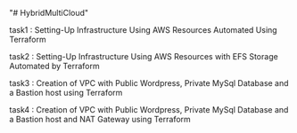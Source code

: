 "# HybridMultiCloud" 


task1 : Setting-Up Infrastructure Using AWS Resources Automated Using Terraform

task2 : Setting-Up Infrastructure Using AWS Resources with EFS Storage Automated by Terraform

task3 : Creation of VPC with Public Wordpress, Private MySql Database and a Bastion host using Terraform

task4 : Creation of VPC with Public Wordpress, Private MySql Database and a Bastion host and NAT Gateway using Terraform
